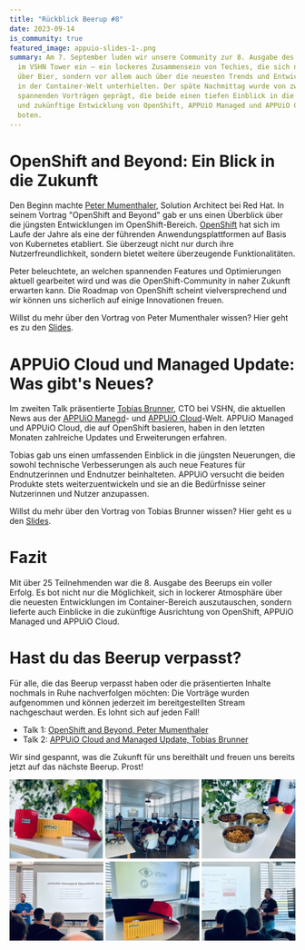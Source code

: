 ```yaml
---
title: "Rückblick Beerup #8"
date: 2023-09-14
is_community: true
featured_image: appuio-slides-1-.png
summary: Am 7. September luden wir unsere Community zur 8. Ausgabe des Beerups
  im VSHN Tower ein – ein lockeres Zusammensein von Techies, die sich nicht nur
  über Bier, sondern vor allem auch über die neuesten Trends und Entwicklungen
  in der Container-Welt unterhielten. Der späte Nachmittag wurde von zwei
  spannenden Vorträgen geprägt, die beide einen tiefen Einblick in die aktuelle
  und zukünftige Entwicklung von OpenShift, APPUiO Managed und APPUiO Cloud
  boten.
---
```

# OpenShift and Beyond: Ein Blick in die Zukunft

Den Beginn machte [Peter Mumenthaler,](https://www.linkedin.com/in/peter-mumenthaler-97b40965/?originalSubdomain=ch=89978449) Solution Architect bei Red Hat. In seinem Vortrag "OpenShift and Beyond" gab er uns einen Überblick über die jüngsten Entwicklungen im OpenShift-Bereich. [OpenShift](https://www.redhat.com/de/technologies/cloud-computing/openshift) hat sich im Laufe der Jahre als eine der führenden Anwendungsplattformen auf Basis von Kubernetes etabliert. Sie überzeugt nicht nur durch ihre Nutzerfreundlichkeit, sondern bietet weitere überzeugende Funktionalitäten.

Peter beleuchtete, an welchen spannenden Features und Optimierungen aktuell gearbeitet wird und was die OpenShift-Community in naher Zukunft erwarten kann. Die Roadmap von OpenShift scheint vielversprechend und wir können uns sicherlich auf einige Innovationen freuen.

Willst du mehr über den Vortrag von Peter Mumenthaler wissen? Hier geht es zu den [Slides](/images/uploads/openshift_beerup.pdf).

# APPUiO Cloud und Managed Update: Was gibt's Neues?

Im zweiten Talk präsentierte [Tobias Brunner](https://www.linkedin.com/in/tobru/), CTO bei VSHN, die aktuellen News aus der [APPUiO Manegd](https://www.appuio.ch/offering/managed/)- und [APPUiO Cloud](https://www.appuio.ch/offering/cloud/)-Welt. APPUiO Managed und APPUiO Cloud, die auf OpenShift basieren, haben in den letzten Monaten zahlreiche Updates und Erweiterungen erfahren.

Tobias gab uns einen umfassenden Einblick in die jüngsten Neuerungen, die sowohl technische Verbesserungen als auch neue Features für Endnutzerinnen und Endnutzer beinhalteten. APPUiO versucht die beiden Produkte stets weiterzuentwickeln und sie an die Bedürfnisse seiner Nutzerinnen und Nutzer anzupassen.

Willst du mehr über den Vortrag von Tobias Brunner wissen? Hier geht es u den [Slides](/images/uploads/appuiomanaged_cloud_beerup.pdf).

# Fazit

Mit über 25 Teilnehmenden war die 8. Ausgabe des Beerups ein voller Erfolg. Es bot nicht nur die Möglichkeit, sich in lockerer Atmosphäre über die neuesten Entwicklungen im Container-Bereich auszutauschen, sondern lieferte auch Einblicke in die zukünftige Ausrichtung von OpenShift, APPUiO Managed und APPUiO Cloud.

# Hast du das Beerup verpasst?

Für alle, die das Beerup verpasst haben oder die präsentierten Inhalte nochmals in Ruhe nachverfolgen möchten: Die Vorträge wurden aufgenommen und können jederzeit im bereitgestellten Stream nachgeschaut werden. Es lohnt sich auf jeden Fall!

* Talk 1: [OpenShift and Beyond, Peter Mumenthaler](https://www.youtube.com/watch?v=jOKG-y87H58)
* Talk 2: [APPUiO Cloud and Managed Update, Tobias Brunner](https://www.youtube.com/watch?v=o9Q5Ni5PPhA)

Wir sind gespannt, was die Zukunft für uns bereithält und freuen uns bereits jetzt auf das nächste Beerup. Prost!

![](allgemein_posts.png)
